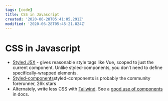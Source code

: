 ```yaml
---
tags: [code]
title: CSS in Javascript
created: '2020-06-28T05:41:05.291Z'
modified: '2020-06-28T05:45:21.824Z'
---
```


# CSS in Javascript

- [Styled JSX](https://github.com/zeit/styled-jsx) - gives reasonable style tags like Vue, scoped to just the current component. Unlike styled-components, you don’t need to define specifically-wrapped elements.
- [Styled-components](https://github.com/styled-components/)styled-components is probably the community forerunner, 26k stars
- Alternately, write less CSS with [Tailwind](https://tailwindcss.com). See a [good use of components](https://tailwindcss.com/docs/extracting-components) in docs.




